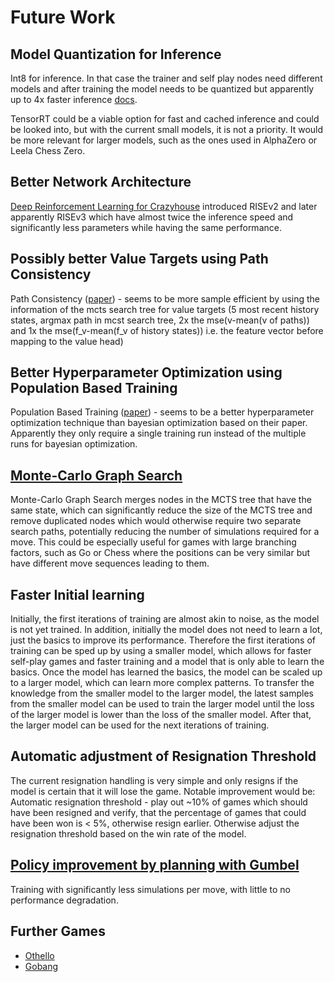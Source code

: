 # Future Work

## Model Quantization for Inference

Int8 for inference. In that case the trainer and self play nodes need different models and after training the model needs to be quantized but apparently up to 4x faster inference [docs](https://pytorch.org/docs/stable/quantization.html#post-training-static-quantization).

TensorRT could be a viable option for fast and cached inference and could be looked into, but with the current small models, it is not a priority. It would be more relevant for larger models, such as the ones used in AlphaZero or Leela Chess Zero.

## Better Network Architecture

[Deep Reinforcement Learning for Crazyhouse](https://ml-research.github.io/papers/czech2019deep.pdf#page=16) introduced RISEv2 and later apparently RISEv3 which have almost twice the inference speed and significantly less parameters while having the same performance.

## Possibly better Value Targets using Path Consistency

Path Consistency ([paper](https://proceedings.mlr.press/v162/zhao22h/zhao22h.pdf)) - seems to be more sample efficient by using the information of the mcts search tree for value targets (5 most recent history states, argmax path in mcst search tree, 2x the mse(v-mean(v of paths)) and 1x the mse(f_v-mean(f_v of history states)) i.e. the feature vector before mapping to the value head)

## Better Hyperparameter Optimization using Population Based Training

Population Based Training ([paper](https://arxiv.org/abs/2003.06212)) - seems to be a better hyperparameter optimization technique than bayesian optimization based on their paper. Apparently they only require a single training run instead of the multiple runs for bayesian optimization.

## [Monte-Carlo Graph Search](https://ojs.aaai.org/index.php/ICAPS/article/view/15952)

Monte-Carlo Graph Search merges nodes in the MCTS tree that have the same state, which can significantly reduce the size of the MCTS tree and remove duplicated nodes which would otherwise require two separate search paths, potentially reducing the number of simulations required for a move. This could be especially useful for games with large branching factors, such as Go or Chess where the positions can be very similar but have different move sequences leading to them.

## Faster Initial learning

Initially, the first iterations of training are almost akin to noise, as the model is not yet trained. In addition, initially the model does not need to learn a lot, just the basics to improve its performance. Therefore the first iterations of training can be sped up by using a smaller model, which allows for faster self-play games and faster training and a model that is only able to learn the basics. Once the model has learned the basics, the model can be scaled up to a larger model, which can learn more complex patterns. To transfer the knowledge from the smaller model to the larger model, the latest samples from the smaller model can be used to train the larger model until the loss of the larger model is lower than the loss of the smaller model. After that, the larger model can be used for the next iterations of training.

## Automatic adjustment of Resignation Threshold

The current resignation handling is very simple and only resigns if the model is certain that it will lose the game. Notable improvement would be: Automatic resignation threshold - play out ~10% of games which should have been resigned and verify, that the percentage of games that could have been won is < 5%, otherwise resign earlier. Otherwise adjust the resignation threshold based on the win rate of the model.

## [Policy improvement by planning with Gumbel](https://openreview.net/forum?id=bERaNdoegnO)

Training with significantly less simulations per move, with little to no performance degradation.

## Further Games

- [Othello](https://de.wikipedia.org/wiki/Othello_(Spiel))
- [Gobang](https://de.wikipedia.org/wiki/Gobang)

